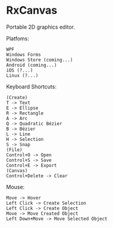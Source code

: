 RxCanvas
========

Portable 2D graphics editor.

Platfoms:

    WPF
    Windows Forms
    Windows Store (coming...)
    Android (coming...)
    iOS (?...)
    Linux (?...)

Keyboard Shortcuts:

    (Create)
    T -> Text
    E -> Ellipse
    R -> Rectangle
    A -> Arc
    Q -> Quadratic Bézier
    B -> Bézier
    L -> Line
    H -> Selection
    S -> Snap
    (File)
    Control+O -> Open
    Control+S -> Save
    Control+E -> Export
    (Canvas)
    Control+Delete -> Clear

Mouse:

    Move -> Hover
    Left Click -> Create Selection
    Left Click -> Create Object
    Move -> Move Created Object
    Left Down+Move -> Move Selected Object
